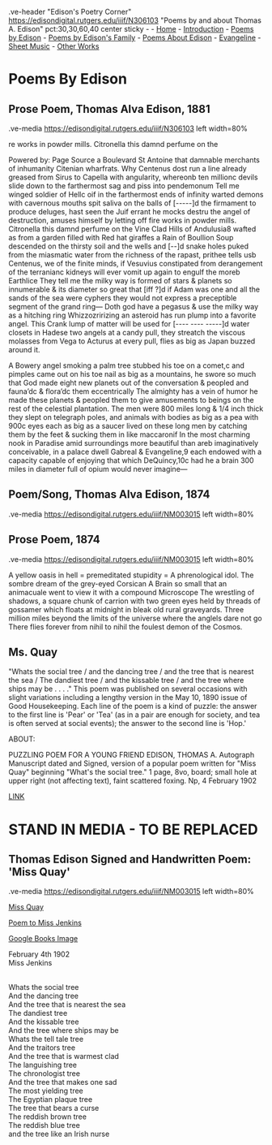 .ve-header "Edison's Poetry Corner" https://edisondigital.rutgers.edu/iiif/N306103 "Poems by and about Thomas A. Edison" pct:30,30,60,40 center sticky - 
    - [Home](/)
    - [Introduction](/introduction)
    - [Poems by Edison](/poems-by-edison)
    - [Poems by Edison's Family](/family-poems)
    - [Poems About Edison](/poems-about-edison)
    - [Evangeline](/evangeline)
    - [Sheet Music](/sheet-music)
    - [Other Works](/other-works)
   
# Poems By Edison

##  Prose Poem, Thomas Alva Edison, 1881

.ve-media https://edisondigital.rutgers.edu/iiif/N306103 left width=80% 

re works in powder mills. Citronella this damnd perfume on the

Powered by: 
Page Source
a Boulevard St Antoine that damnable merchants of inhumanity Citenian wharfrats. Why Centenus dost run a line already greased from Sirus to Capella with angularity, whereonb ten millionc devils slide down to the farthermost sag and piss into pendemonum Tell me winged soldier of Hellc oif in the farthermost ends of infinity warted demons with cavernous mouths spit saliva on the balls of [-----]d the firmament to produce deluges, hast seen the Juif errant he mocks destru the angel of destruction, amuses himself by letting off fire works in powder mills. Citronella this damnd perfume on the Vine Clad Hills of Andulusia8 wafted as from a garden filled with Red hat giraffes a Rain of Boullion Soup descended on the thirsty soil and the wells and [--]d snake holes puked from the miasmatic water from the richness of the rapast, prithee tells usb Centenus, we of the finite minds, if Vesuvius constipated from derangement of the terranianc kidneys will ever vomit up again to engulf the moreb Earthlice They tell me the milky way is formed of stars & planets so innumerable & its diameter so great that [iff ?]d if Adam was one and all the sands of the sea were cyphers they would not express a preceptible segment of the grand ring— Doth god have a pegasus & use the milky way as a hitching ring Whizzozririzing an asteroid has run plump into a favorite angel. This Crank lump of matter will be used for [---- ---- -----]d water closets in Hadese two angels at a candy pull, they streatch the viscous molasses from Vega to Acturus at every pull, flies as big as Japan buzzed around it.

A Bowery angel smoking a palm tree stubbed his toe on a
comet,c and pimples came out on his toe nail as big as a mountains,
he swore so much that God made eight new planets out
of the conversation & peopled and fauna’dc & flora’dc them
eccentrically The almighty has a vein of humor he made
these planets & peopled them to give amusements to beings on
the rest of the celestial plantation. The men were 800 miles
long & 1/4 inch thick they slept on telegraph poles, and animals
with bodies as big as a pea with 900c eyes each as big as
a saucer lived on these long men by catching them by the feet
& sucking them in like maccaronif
In the most charming nook in Paradise amid surroundings
more beautiful than areb imaginatively conceivable, in a palace
dwell Gabreal & Evangeline,9 each endowed with a capacity
capable of enjoying that which DeQuincy,10c had he a brain 300
miles in diameter full of opium would never imagine—


##  Poem/Song, Thomas Alva Edison, 1874

.ve-media https://edisondigital.rutgers.edu/iiif/NM003015 left width=80%

## Prose Poem, 1874

.ve-media https://edisondigital.rutgers.edu/iiif/NM003015 left width=80%

A yellow oasis in hell =
premeditated stupidity = A phrenological idol.
The sombre dream of the grey-eyed Corsican
A Brain so small that an animacuale went to view it with a compound Microscope The wrestling of shadows, a square chunk of carrion with two green eyes held by threads of gossamer which floats at midnight in bleak old rural graveyards.
Three million miles beyond the limits of the universe where the anglels dare not go
There flies forever from nihil to nihil the foulest demon of the Cosmos.

## Ms. Quay

"Whats the social tree / and the dancing tree / and the tree that is nearest the sea / The dandiest tree / and the kissable tree / and the tree where ships may be . . . ."
This poem was published on several occasions with slight variations including a lengthy version in the May 10, 1890 issue of Good Housekeeping. Each line of the poem is a kind of puzzle: the answer to the first line is 'Pear' or 'Tea' (as in a pair are enough for society, and tea is often served at social events); the answer to the second line is 'Hop.'

ABOUT: 

PUZZLING POEM FOR A YOUNG FRIEND EDISON, THOMAS A. Autograph Manuscript dated and Signed, version of a popular poem written for "Miss Quay" beginning "What's the social tree." 1 page, 8vo, board; small hole at upper right (not affecting text), faint scattered foxing. Np, 4 February 1902

[LINK](https://catalogue.swanngalleries.com/Lots/auction-lot/EDISON-THOMAS-A-Autograph-Manuscript-dated-and-Signed-versio?saleno=2461&lotNo=49&refNo=735143)

#  STAND IN MEDIA - TO BE REPLACED

## Thomas Edison Signed and Handwritten Poem: 'Miss Quay'

.ve-media https://edisondigital.rutgers.edu/iiif/NM003015 left width=80%

[Miss Quay](https://www.rrauction.com/auctions/lot-detail/346214006410136-thomas-edison-signed-and-handwritten-poem-miss-quay)

[Poem to Miss Jenkins](https://www.gilderlehrman.org/collection/glc0761603)

[Google Books Image](https://www.google.com/imgres?imgurl=https%3A%2F%2Fwww.gilderlehrman.org%2Fsites%2Fdefault%2Ffiles%2Fcollection-images-th%2FGLC07616.03_th.jpg&tbnid=n4ZDN2x-AnezuM&vet=12ahUKEwjAzNqSga2AAxXSBlkFHa5AD7QQMygMegUIARDfAQ..i&imgrefurl=https%3A%2F%2Fwww.gilderlehrman.org%2Fcollection%2Fglc0761603&docid=2yi1FO94RBHEVM&w=438&h=600&q=thomas%20edison%20poem&ved=2ahUKEwjAzNqSga2AAxXSBlkFHa5AD7QQMygMegUIARDfAQ) 

February 4th 1902<br>
Miss Jenkins<br><br>

Whats the social tree<br>
And the dancing tree<br>
And the tree that is nearest the sea<br>
The dandiest tree<br>
And the kissable tree<br>
And the tree where ships may be<br>
Whats the tell tale tree<br>
And the traitors tree<br>
And the tree that is warmest clad<br>
The languishing tree<br>
The chronologist tree<br>
And the tree that makes one sad<br>
The most yielding tree<br>
The Egyptian plaque tree<br>
The tree that bears a curse<br>
The reddish brown tree<br>
The reddish blue tree<br>
and the tree like an Irish nurse